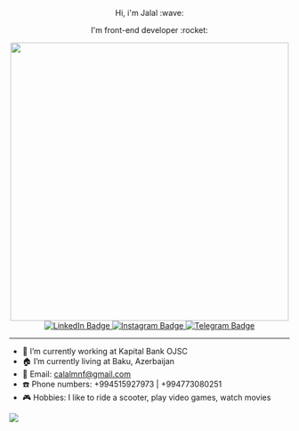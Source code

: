 <div id="header" align="center">
  <p>Hi, i'm Jalal :wave:</p>
  <p>I'm front-end developer :rocket:</p>
  <div>
 <img src="https://media.giphy.com/media/l41lQJIpc7GHzWlry/giphy.gif" width="500"/>
  </div>
  
  <div id="badges">
  <a href="https://www.linkedin.com/in/jalalbmnf">
    <img src="https://img.shields.io/badge/LinkedIn-blue?style=for-the-badge&logo=linkedin&logoColor=white" alt="LinkedIn Badge"/>
  </a>
  <a href="https://www.instagram.com/jalalbmnf/">
    <img src="https://img.shields.io/badge/Instagram-blueviolet?style=for-the-badge&logo=instagram&logoColor=white" alt="Instagram Badge"/>
  </a>
  <a href="https://t.me/jalalbmnf">
    <img src="https://img.shields.io/badge/Telegram-informational?style=for-the-badge&logo=telegram&logoColor=white" alt="Telegram Badge"/>
  </a>
</div>
</div>

<hr/>

- :bank: I’m currently working at Kapital Bank OJSC
- :house: I’m currently living at Baku, Azerbaijan
- :email: Email: calalmnf@gmail.com
- :phone: Phone numbers: +994515927973 | +994773080251
- :video_game: Hobbies: I like to ride a scooter, play video games, watch movies



![](https://komarev.com/ghpvc/?username=jalalbmnf&style=for-the-badge&color=blueviolet&align=center)

